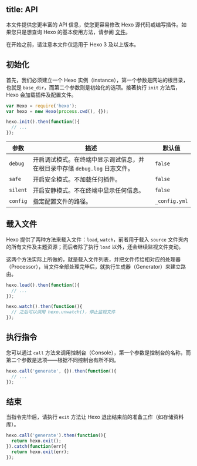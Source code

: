title: API
---
本文件提供您更丰富的 API 信息，使您更容易修改 Hexo 源代码或编写插件。如果您只是想查询 Hexo 的基本使用方法，请参阅 [文件](../docs/)。

在开始之前，请注意本文件仅适用于 Hexo 3 及以上版本。

## 初始化

首先，我们必须建立一个 Hexo 实例（instance），第一个参数是网站的根目录，也就是 `base_dir`，而第二个参数则是初始化的选项。接著执行 `init` 方法后，Hexo 会加载插件及配置文件。

``` js
var Hexo = require('hexo');
var hexo = new Hexo(process.cwd(), {});

hexo.init().then(function(){
  // ...
});
```

参数 | 描述 | 默认值
--- | --- | ---
`debug` | 开启调试模式。在终端中显示调试信息，并在根目录中存储 `debug.log` 日志文件。| `false`
`safe` | 开启安全模式。不加载任何插件。| `false`
`silent` | 开启安静模式。不在终端中显示任何信息。| `false`
`config` | 指定配置文件的路径。| `_config.yml`

## 载入文件

Hexo 提供了两种方法来载入文件：`load`, `watch`，前者用于载入 `source` 文件夹内的所有文件及主题资源；而后者除了执行 `load` 以外，还会继续监视文件变动。

这两个方法实际上所做的，就是载入文件列表，并把文件传给相对应的处理器（Processor），当文件全部处理完毕后，就执行生成器（Generator）来建立路由。

``` js
hexo.load().then(function(){
  // ...
});

hexo.watch().then(function(){
  // 之后可以调用 hexo.unwatch()，停止监视文件
});
```

## 执行指令

您可以通过 `call` 方法来调用控制台（Console），第一个参数是控制台的名称，而第二个参数是选项——根据不同控制台有所不同。

``` js
hexo.call('generate', {}).then(function(){
  // ...
});
```

## 结束

当指令完毕后，请执行 `exit` 方法让 Hexo 退出结束前的准备工作（如存储资料库）。

``` js
hexo.call('generate').then(function(){
  return hexo.exit();
}).catch(function(err){
  return hexo.exit(err);
});
```